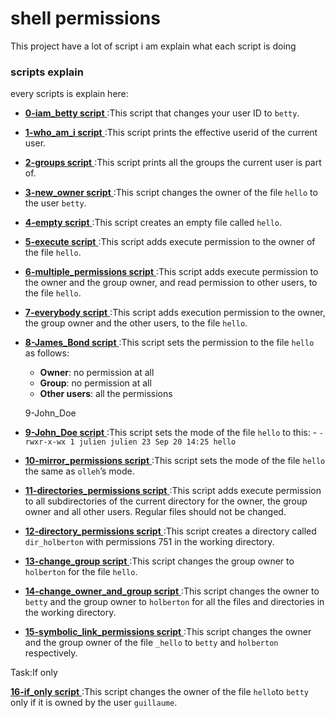 # shell permissions

This project have a lot of script i am explain what each script is doing


### scripts explain

every scripts is explain here:

- [**0-iam_betty script** ](./0-iam_betty) :This script that changes your user ID to ```betty```.

- [**1-who_am_i script** ](./1-who_am_i) :This script prints the effective userid of the current user.

- [**2-groups script** ](./2-groups) :This script prints all the groups the current user is part of.


- [**3-new_owner script** ](./3-new_owner) :This script changes the owner of the file ```hello``` to the user ```betty```.

- [**4-empty script** ](./4-empty) :This script creates an empty file called ```hello```.

- [**5-execute script** ](./5-execute) :This script  adds execute permission to the owner of the file ```hello```.

- [**6-multiple_permissions script** ](./6-multiple_permissions) :This script  adds execute permission to the owner and the group owner, and read permission to other users, to the file ```hello```.

- [**7-everybody script** ](./7-everybody) :This script  adds execution permission to the owner, the group owner and the other users, to the file ```hello```.

- [**8-James_Bond script** ](./8-James_Bond) :This script sets the permission to the file ```hello``` as follows:

    - **Owner**: no permission at all
    - **Group**: no permission at all
    - **Other users**: all the permissions
    
    9-John_Doe
 - [**9-John_Doe script** ](./9-John_Doe) :This script sets the mode of the file ```hello``` to this:
        - ```-rwxr-x-wx 1 julien julien 23 Sep 20 14:25 hello```

- [**10-mirror_permissions script** ](./10-mirror_permissions) :This script sets the mode of the file ```hello``` the same as ```olleh```’s mode.

- [**11-directories_permissions script** ](./11-directories_permissions) :This script adds execute permission to all subdirectories of the current directory for the owner, the group owner and all other users. Regular files should not be changed.


- [**12-directory_permissions script** ](./12-directory_permissions) :This script creates a directory called ```dir_holberton``` with permissions 751 in the working directory.

- [**13-change_group script** ](./13-change_group) :This script changes the group owner to ```holberton``` for the file ```hello```.

- [**14-change_owner_and_group script** ](./14-change_owner_and_group) :This script  changes the owner to ```betty``` and the group owner to ```holberton``` for all the files and directories in the working directory.

- [**15-symbolic_link_permissions script** ](./15-symbolic_link_permissions) :This script changes the owner and the group owner of the file ```_hello``` to ```betty``` and ```holberton``` respectively.

Task:If only

 [**16-if_only script** ](./16-if_only) :This script changes the owner of the file ```hello```to ```betty``` only if it is owned by the user ```guillaume```.

